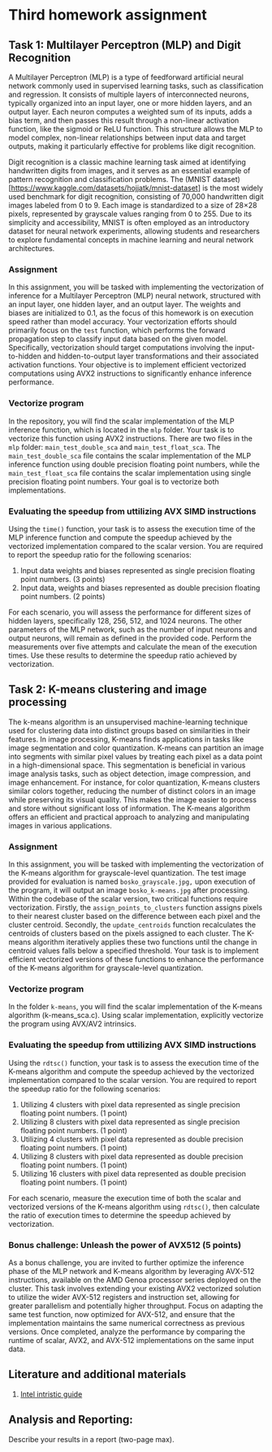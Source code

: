 # Third homework assignment

## Task 1: Multilayer Perceptron (MLP) and Digit Recognition

A Multilayer Perceptron (MLP) is a type of feedforward artificial neural network commonly used in supervised learning tasks, such as classification and regression. It consists of multiple layers of interconnected neurons, typically organized into an input layer, one or more hidden layers, and an output layer. Each neuron computes a weighted sum of its inputs, adds a bias term, and then passes this result through a non-linear activation function, like the sigmoid or ReLU function. This structure allows the MLP to model complex, non-linear relationships between input data and target outputs, making it particularly effective for problems like digit recognition.

Digit recognition is a classic machine learning task aimed at identifying handwritten digits from images, and it serves as an essential example of pattern recognition and classification problems. The (MNIST dataset)[https://www.kaggle.com/datasets/hojjatk/mnist-dataset] is the most widely used benchmark for digit recognition, consisting of 70,000 handwritten digit images labeled from 0 to 9. Each image is standardized to a size of 28×28 pixels, represented by grayscale values ranging from 0 to 255. Due to its simplicity and accessibility, MNIST is often employed as an introductory dataset for neural network experiments, allowing students and researchers to explore fundamental concepts in machine learning and neural network architectures. 

### Assignment 

In this assignment, you will be tasked with implementing the vectorization of inference for a Multilayer Perceptron (MLP) neural network, structured with an input layer, one hidden layer, and an output layer. The weights and biases are initialized to 0.1, as the focus of this homework is on execution speed rather than model accuracy. Your vectorization efforts should primarily focus on the `test` function, which performs the forward propagation step to classify input data based on the given model. Specifically, vectorization should target computations involving the input-to-hidden and hidden-to-output layer transformations and their associated activation functions. Your objective is to implement efficient vectorized computations using AVX2 instructions to significantly enhance inference performance.

### Vectorize program 

In the repository, you will find the scalar implementation of the MLP inference function, which is located in the `mlp` folder. Your task is to vectorize this function using AVX2 instructions. There are two files in the `mlp` folder: `main_test_double_sca` and `main_test_float_sca`. The `main_test_double_sca` file contains the scalar implementation of the MLP inference function using double precision floating point numbers, while the `main_test_float_sca` file contains the scalar implementation using single precision floating point numbers. Your goal is to vectorize both implementations.

### Evaluating the speedup from uttilizing AVX SIMD instructions 

Using the `time()` function, your task is to assess the execution time of the MLP inference function and compute the speedup achieved by the vectorized implementation compared to the scalar version. You are required to report the speedup ratio for the following scenarios:

1. Input data weights and biases represented as single precision floating point numbers. (3 points)
2. Input data, weights and biases represented as double precision floating point numbers. (2 points)

For each scenario, you will assess the performance for different sizes of hidden layers, specifically 128, 256, 512, and 1024 neurons. The other parameters of the MLP network, such as the number of input neurons and output neurons, will remain as defined in the provided code. Perform the measurements over five attempts and calculate the mean of the execution times. Use these results to determine the speedup ratio achieved by vectorization.



## Task 2: K-means clustering and image processing 

The k-means algorithm is an unsupervised machine-learning technique used for clustering data into distinct groups based on similarities in their features. In image processing, K-means finds applications in tasks like image segmentation and color quantization. K-means can partition an image into segments with similar pixel values by treating each pixel as a data point in a high-dimensional space. This segmentation is beneficial in various image analysis tasks, such as object detection, image compression, and image enhancement. For instance, for color quantization, K-means clusters similar colors together, reducing the number of distinct colors in an image while preserving its visual quality. This makes the image easier to process and store without significant loss of information. The K-means algorithm offers an efficient and practical approach to analyzing and manipulating images in various applications.

### Assignment 

In this assignment, you will be tasked with implementing the vectorization of the K-means algorithm for grayscale-level quantization. The test image provided for evaluation is named `bosko_grayscale.jpg,` upon execution of the program, it will output an image `bosko_k-means.jpg` after processing. Within the codebase of the scalar version, two critical functions require vectorization. Firstly, the `assign_points_to_clusters` function assigns pixels to their nearest cluster based on the difference between each pixel and the cluster centroid. Secondly, the `update_centroids` function recalculates the centroids of clusters based on the pixels assigned to each cluster. The K-means algorithm iteratively applies these two functions until the change in centroid values falls below a specified threshold. Your task is to implement efficient vectorized versions of these functions to enhance the performance of the K-means algorithm for grayscale-level quantization.

### Vectorize program 

In the folder `k-means`, you will find the scalar implementation of the K-means algorithm (k-means_sca.c). Using scalar implementation, explicitly vectorize the program using AVX/AV2 intrinsics. 

### Evaluating the speedup from uttilizing AVX SIMD instructions 

Using the `rdtsc()` function, your task is to assess the execution time of the K-means algorithm and compute the speedup achieved by the vectorized implementation compared to the scalar version. You are required to report the speedup ratio for the following scenarios:

1. Utilizing 4 clusters with pixel data represented as single precision floating point numbers. (1 point)
2. Utilizing 8 clusters with pixel data represented as single precision floating point numbers. (1 point)
3. Utilizing 4 clusters with pixel data represented as double precision floating point numbers. (1 point)
4. Utilizing 8 clusters with pixel data represented as double precision floating point numbers. (1 point)
5. Utilizing 16 clusters with pixel data represented as double precision floating point numbers. (1 point)

For each scenario, measure the execution time of both the scalar and vectorized versions of the K-means algorithm using `rdtsc()`, then calculate the ratio of execution times to determine the speedup achieved by vectorization. 



### Bonus challenge: Unleash the power of AVX512 (5 points)

As a bonus challenge, you are invited to further optimize the inference phase of the MLP network and K-means algorithm by leveraging AVX-512 instructions, available on the AMD Genoa processor series deployed on the cluster. This task involves extending your existing AVX2 vectorized solution to utilize the wider AVX-512 registers and instruction set, allowing for greater parallelism and potentially higher throughput. Focus on adapting the same test function, now optimized for AVX-512, and ensure that the implementation maintains the same numerical correctness as previous versions. Once completed, analyze the performance by comparing the runtime of scalar, AVX2, and AVX-512 implementations on the same input data.  


## Literature and additional materials

1. [Intel intristic guide](https://www.intel.com/content/www/us/en/docs/intrinsics-guide/index.html#techs=AVX_ALL) 

## Analysis and Reporting:
Describe your results in a report (two-page max).


